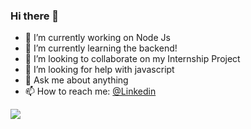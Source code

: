 ### Hi there 👋

<!--
**Shreyanshkashyap/Shreyanshkashyap** is a ✨ _special_ ✨ repository because its `README.md` (this file) appears on your GitHub profile.

Here are some ideas to get you started:
-->

- 🔭 I’m currently working on Node Js
- 🌱 I’m currently learning the backend!
- 👯 I’m looking to collaborate on my Internship Project
- 🤔 I’m looking for help with javascript
- 💬 Ask me about anything
- 📫 How to reach me: [@Linkedin](https://www.linkedin.com/in/shreyansh-kashayap/)

<img src = "https://github-readme-stats.vercel.app/api?username=Shreyanshkashyap&title_color=ffffff&show_icons=true&icon_color=bb2acf&text_color=daf7dc&bg_color=151515" >

